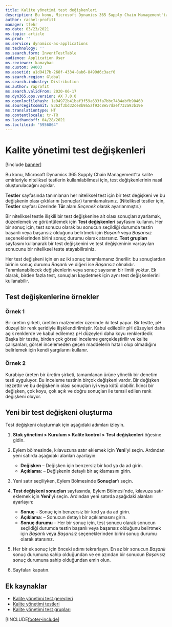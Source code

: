 ```yaml
---
title: Kalite yönetimi test değişkenleri
description: Bu konu, Microsoft Dynamics 365 Supply Chain Management'ta kalite emirleriyle niteliksel testlerin kullanılabilmesi için, test değişkenlerinin nasıl oluşturulacağını açıklar.
author: rachel-profitt
manager: tfehr
ms.date: 03/23/2021
ms.topic: article
ms.prod: ''
ms.service: dynamics-ax-applications
ms.technology: ''
ms.search.form: InventTestTable
audience: Application User
ms.reviewer: kamaybac
ms.custom: 94003
ms.assetid: a1d9417b-268f-4334-8ab6-8499d6c3acf0
ms.search.region: Global
ms.search.industry: Distribution
ms.author: raprofit
ms.search.validFrom: 2020-06-17
ms.dyn365.ops.version: AX 7.0.0
ms.openlocfilehash: 1e94972b41baf3f59a633fa7bbc7434abfb90460
ms.sourcegitcommit: 8362f3bd32ce8b9a5af93c8e57daef732a93b19e
ms.translationtype: HT
ms.contentlocale: tr-TR
ms.lasthandoff: 04/28/2021
ms.locfileid: "5956864"
---
```

# <a name="quality-management-test-variables"></a>Kalite yönetimi test değişkenleri

[!include [banner](../includes/banner.md)]

Bu konu, Microsoft Dynamics 365 Supply Chain Management'ta kalite emirleriyle niteliksel testlerin kullanılabilmesi için, test değişkenlerinin nasıl oluşturulacağını açıklar.

**Testler** sayfasında tanımlanan her niteliksel test için bir test değişkeni ve bu değişkenin olası çıktılarını (sonuçlar) tanımlamalısınız. (Niteliksel testler için, **Testler** sayfası üzerinde **Tür** alanı *Seçenek* olarak ayarlanmıştır.)

Bir niteliksel testle ilişkili bir test değişkenine ait olası sonuçları ayarlamak, düzenlemek ve görüntülemek için **Test değişkenleri** sayfasını kullanın. Her bir sonuç için, test sonucu olarak bu sonucun seçildiği durumda testin başarılı veya başarısız olduğunu belirtmek için *Başarılı* veya *Başarısız* seçeneklerinden birini sonuç durumu olarak atarsınız. **Test grupları** sayfasını kullanarak bir test değişkenini ve test değişkeninin varsayılan sonucunu bir niteliksel teste atayabilirsiniz.

Her test değişkeni için en az iki sonuç tanımlamanız önerilir: bu sonuçlardan birinin sonuç durumu *Başarılı* ve diğeri ise *Başarısız* olmalıdır. Tanımlanabilecek değişkenlerin veya sonuç sayısının bir limiti yoktur. Ek olarak, birden fazla test, sonuçları kaydetmek için aynı test değişkenlerini kullanabilir.

## <a name="examples-of-test-variables"></a>Test değişkenlerine örnekler

### <a name="example-1"></a>Örnek 1

Bir üretim şirketi, üretilen malzemeler üzerinde iki test yapar. Bir testte, pH düzeyi bir renk şeridiyle ilişkilendirilmiştir. Kabul edilebilir pH düzeyleri daha açık renklerde ve kabul edilemez pH düzeyleri daha koyu renklerdedir. Başka bir testte, birden çok görsel inceleme gerçekleştirilir ve kalite çalışanları, görsel incelemeden geçen maddelerin hatalı olup olmadığını belirlemek için kendi yargılarını kullanır.

### <a name="example-2"></a>Örnek 2

Kurabiye üreten bir üretim şirketi, tamamlanan ürüne yönelik bir denetim testi uyguluyor. Bu inceleme testinin birçok değişkeni vardır. Bir değişken lezzettir ve bu değişkenin olası sonuçları iyi veya kötü olabilir. İkinci bir değişken, çok koyu, çok açık ve doğru sonuçları ile temsil edilen renk değişkeni oluyor.

## <a name="create-a-test-variable"></a>Yeni bir test değişkeni oluşturma

Test değişkeni oluşturmak için aşağıdaki adımları izleyin.

1. **Stok yönetimi \> Kurulum \> Kalite kontrol \> Test değişkenleri** öğesine gidin.
1. Eylem bölmesinde, kılavuzuna satır eklemek için **Yeni**'yi seçin. Ardından yeni satırda aşağıdaki alanları ayarlayın:

    - **Değişken** – Değişken için benzersiz bir kod ya da ad girin.
    - **Açıklama**: – Değişkenin detaylı bir açıklamasını girin.

1. Yeni satır seçiliyken, Eylem Bölmesinde **Sonuçlar**'ı seçin.
1. **Test değişkeni sonuçları** sayfasında, Eylem Bölmesi'nde, kılavuza satır eklemek için **Yeni**'yi seçin. Ardından yeni satırda aşağıdaki alanları ayarlayın:

    - **Sonuç** – Sonuç için benzersiz bir kod ya da ad girin.
    - **Açıklama**: – Sonucun detaylı bir açıklamasını girin.
    - **Sonuç durumu** – Her bir sonuç için, test sonucu olarak sonucun seçildiği durumda testin başarılı veya başarısız olduğunu belirtmek için *Başarılı* veya *Başarısız* seçeneklerinden birini sonuç durumu olarak atarsınız.

1. Her bir ek sonuç için önceki adımı tekrarlayın. En az bir sonucun *Başarılı* sonuç durumuna sahip olduğundan ve en azından bir sonucun *Başarısız* sonuç durumuna sahip olduğundan emin olun.
1. Sayfaları kapatın.

## <a name="additional-resources"></a>Ek kaynaklar

- [Kalite yönetimi test gereçleri](quality-test-instruments.md)
- [Kalite yönetimi testleri](quality-tests.md)
- [Kalite yönetimi test grupları](quality-test-groups.md)

[!INCLUDE[footer-include](../../includes/footer-banner.md)]
